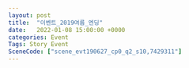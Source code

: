 ```yaml
---
layout: post
title:  "이벤트_2019여름_엔딩"
date:   2022-01-08 15:00:00 +0000
categories: Event
Tags: Story Event
SceneCode: ["scene_evt190627_cp0_q2_s10,7429311"]
---
```

